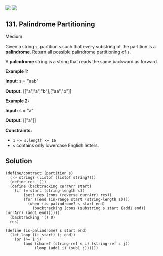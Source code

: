 [![](https://img.shields.io/github/stars/LeetCode-in-Racket/LeetCode-in-Racket?label=Stars&style=flat-square)](https://github.com/LeetCode-in-Racket/LeetCode-in-Racket)
[![](https://img.shields.io/github/forks/LeetCode-in-Racket/LeetCode-in-Racket?label=Fork%20me%20on%20GitHub%20&style=flat-square)](https://github.com/LeetCode-in-Racket/LeetCode-in-Racket/fork)

## 131\. Palindrome Partitioning

Medium

Given a string `s`, partition `s` such that every substring of the partition is a **palindrome**. Return all possible palindrome partitioning of `s`.

A **palindrome** string is a string that reads the same backward as forward.

**Example 1:**

**Input:** s = "aab"

**Output:** [["a","a","b"],["aa","b"]]

**Example 2:**

**Input:** s = "a"

**Output:** [["a"]]

**Constraints:**

*   `1 <= s.length <= 16`
*   `s` contains only lowercase English letters.

## Solution

```racket
(define/contract (partition s)
  (-> string? (listof (listof string?)))
  (define res '())
  (define (backtracking currArr start)
    (if (= start (string-length s))
        (set! res (cons (reverse currArr) res))
        (for ([end (in-range start (string-length s))])
          (when (is-palindrome? s start end)
            (backtracking (cons (substring s start (add1 end)) currArr) (add1 end))))))
  (backtracking '() 0)
  res)

(define (is-palindrome? s start end)
  (let loop ((i start) (j end))
    (or (>= i j)
        (and (char=? (string-ref s i) (string-ref s j))
             (loop (add1 i) (sub1 j))))))
```